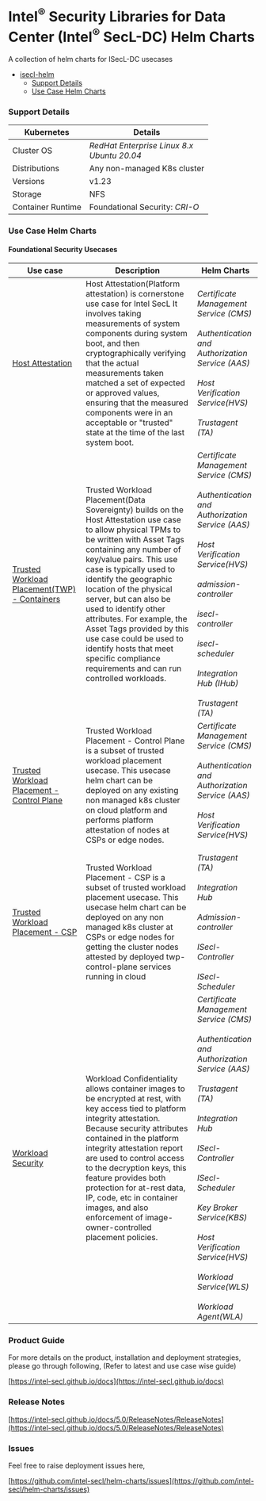 # Intel<sup>®</sup> Security Libraries for Data Center (Intel<sup>®</sup> SecL-DC) Helm Charts


A collection of helm charts for ISecL-DC usecases 


<!-- @import "[TOC]" {cmd="toc" depthFrom=1 depthTo=6 orderedList=false} -->

<!-- code_chunk_output -->

- [isecl-helm](#isecl-helm)
    - [Support Details](#support-details)
    - [Use Case Helm Charts](#use-case-helm-charts)

<!-- /code_chunk_output -->


### Support Details

| Kubernetes        | Details                                                      |
| ----------------- | ------------------------------------------------------------ |
| Cluster OS        | *RedHat Enterprise Linux 8.x* <br/>*Ubuntu 20.04*            |
| Distributions     | Any non-managed K8s cluster                                  |
| Versions          | v1.23                                                        |
| Storage           | NFS                                                          |
| Container Runtime | Foundational Security: *CRI-O*<br/>                          |

### Use Case Helm Charts 

#### Foundational Security Usecases

| Use case                                                     | Description                                                  | Helm Charts                                                  |
| ------------------------------------------------------------ | ------------------------------------------------------------ | ------------------------------------------------------------ |
| [Host Attestation](usecases/host-attestation/deployment.md)  | Host Attestation(Platform attestation) is cornerstone use case for Intel SecL It involves taking measurements of system components during system boot, and then cryptographically verifying that the actual measurements taken matched a set of expected or approved values, ensuring that the measured components were in an acceptable or "trusted" state at the time of the last system boot. | *Certificate Management Service (CMS)*<br/> <br/>*Authentication and Authorization Service (AAS)*<br/> <br/>*Host Verification Service(HVS)* <br/> <br/>*Trustagent (TA)* |
| [Trusted Workload Placement(TWP) - Containers](usecases/trusted-workload-placement/deployment.md) | Trusted Workload Placement(Data Sovereignty) builds on the Host Attestation use case to allow physical TPMs to be written with Asset Tags containing any number of key/value pairs. This use case is typically used to identify the geographic location of the physical server, but can also be used to identify other attributes. For example, the Asset Tags provided by this use case could be used to identify hosts that meet specific compliance requirements and can run controlled workloads. | *Certificate Management Service (CMS)*<br/><br/>*Authentication and Authorization Service (AAS)*<br/><br/>*Host Verification Service(HVS)*     <br/><br/>*admission-controller*         <br/><br/>*isecl-controller*  <br/><br/>*isecl-scheduler* <br/><br/>*Integration Hub (IHub)*           <br/><br/>*Trustagent (TA)* |
| [Trusted Workload Placement - Control Plane](usecases/twp-control-plane/deployment.md) | Trusted Workload Placement - Control Plane is a subset of trusted workload placement usecase. This usecase helm chart can be deployed on any existing non managed k8s cluster on cloud platform and performs platform attestation of nodes at CSPs or edge nodes. | *Certificate Management Service (CMS)*<br/><br/>*Authentication and Authorization Service (AAS)*<br/><br/>*Host Verification Service(HVS)*<br/><br /> |
| [Trusted Workload Placement - CSP](usecases/twp-cloud-service-provider/deployment.md) | Trusted Workload Placement - CSP is a subset of trusted workload placement usecase. This usecase helm chart can be deployed on any non managed k8s cluster at CSPs or edge nodes for getting the cluster nodes attested by deployed twp-control-plane services running in cloud | *Trustagent (TA)*<br/><br/>*Integration Hub*<br/><br/>*Admission-controller*<br/><br/>*ISecl-Controller*<br/><br/>*ISecl-Scheduler*<br /> |
| [Workload Security](usecases/workload-security/deployment.md) | Workload Confidentiality allows container images to be encrypted at rest, with key access tied to platform integrity attestation. Because security attributes contained in the platform integrity attestation report are used to control access to the decryption keys, this feature provides both protection for at-rest data, IP, code, etc in container images, and also enforcement of image-owner-controlled placement policies. | *Certificate Management Service (CMS)*<br/><br/>*Authentication and Authorization Service (AAS)*<br/><br/>*Trustagent (TA)*<br/><br/>*Integration Hub*<br/><br/>*ISecl-Controller*<br/><br/>*ISecl-Scheduler*<br/><br/>*Key Broker Service(KBS)*<br/><br/>*Host Verification Service(HVS)*<br/><br/>*Workload Service(WLS)*<br/><br/>*Workload Agent(WLA)* |

### Product Guide

For more details on the product, installation and deployment strategies, please go through following, (Refer to latest and use case wise guide)

[https://intel-secl.github.io/docs](https://intel-secl.github.io/docs)

### Release Notes

[https://intel-secl.github.io/docs/5.0/ReleaseNotes/ReleaseNotes](https://intel-secl.github.io/docs/5.0/ReleaseNotes/ReleaseNotes)

### Issues

Feel free to raise deployment issues here,

[https://github.com/intel-secl/helm-charts/issues](https://github.com/intel-secl/helm-charts/issues)
